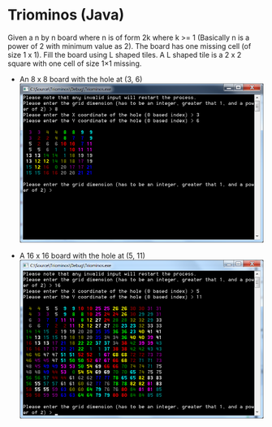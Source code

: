 # Triominos (Java)
Given a n by n board where n is of form 2k where k >= 1 (Basically n is a power of 2 with minimum value as 2). The board has one missing cell (of size 1 x 1). Fill the board using L shaped tiles. A L shaped tile is a 2 x 2 square with one cell of size 1×1 missing.

* An 8 x 8 board with the hole at (3, 6)
![An 8 x 8 board with the hole at (3, 6)](Assets/8x8-3-6.png "An 8 x 8 board with the hole at (3, 6)")

* A 16 x 16 board with the hole at (5, 11)
![A 16 x 16 board with the hole at (5, 11)](Assets/16x16-5-11.png "A 16 x 16 board with the hole at (5, 11)")